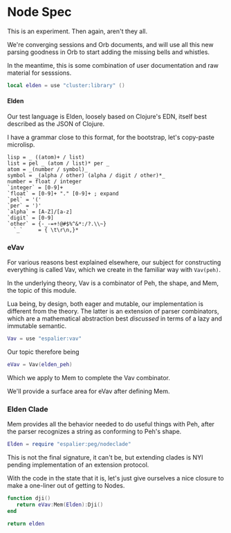 # Node Spec


  This is an experiment\. Then again, aren't they all\.

We're converging sessions and Orb documents, and will use all this new
parsing goodness in Orb to start adding the missing bells and whistles\.

In the meantime, this is some combination of user documentation and raw
material for sesssions\.

```lua
local elden = use "cluster:library" ()
```


#### Elden

  Our test language is Elden, loosely based on Clojure's EDN, itself best
described as the JSON of Clojure\.

I have a grammar close to this format, for the bootstrap, let's copy\-paste
microlisp\.

```peg
lisp = _ ((atom)+ / list)
list = pel _ (atom / list)* per _
atom = _(number / symbol)_
symbol = _(alpha / other) (alpha / digit / other)*_
number = float / integer
`integer` = [0-9]+
`float` = [0-9]+ "." [0-9]+ ; expand
`pel` = '('
`per` = ')'
`alpha` = [A-Z]/[a-z]
`digit` = [0-9]
`other` = {-_-=+!@#$%^&*:/?.\\~}
  `_`     = { \t\r\n,}*
```


### eVav

  For various reasons best explained elsewhere, our subject for constructing
everything is called Vav, which we create in the familiar way with `Vav(peh)`\.

In the underlying theory, Vav is a combinator of Peh, the shape, and Mem,
the topic of this module\.

Lua being, by design, both eager and mutable, our implementation is different
from the theory\.  The latter is an extension of parser combinators, which are
a mathematical abstraction best *discussed* in terms of a lazy and immutable
semantic\.

```lua
Vav = use "espalier:vav"
```

Our topic therefore being

```lua
eVav = Vav(elden_peh)
```

Which we apply to Mem to complete the Vav combinator\.

We'll provide a surface area for eVav after defining Mem\.


### Elden Clade

Mem provides all the behavior needed to do useful things with Peh, after the
parser recognizes a string as conforming to Peh's shape\.

```lua
Elden = require "espalier:peg/nodeclade"
```

This is not the final signature, it can't be, but extending clades is NYI
pending implementation of an extension protocol\.

With the code in the state that it is, let's just give ourselves a nice
closure to make a one\-liner out of getting to Nodes\.

```lua
function dji()
   return eVav:Mem(Elden):Dji()
end
```

```lua
return elden
```



